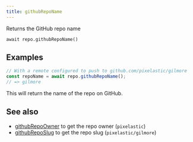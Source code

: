 ```yaml
---
title: githubRepoName
---
```


<div class="lead">Returns the GitHub repo name</div>

`await repo.githubRepoName()`

## Examples

```javascript
// With a remote configured to push to github.com/pixelastic/gilmore
const repoName = await repo.githubRepoName();
// => gilmore
```

This will return the name of the repo on GitHub.

## See also

- [githubRepoOwner](/githubRepoOwner/) to get the repo owner (`pixelastic`)
- [githubRepoSlug](/githubRepoSlug/) to get the repo slug (`pixelastic/gilmore`)


